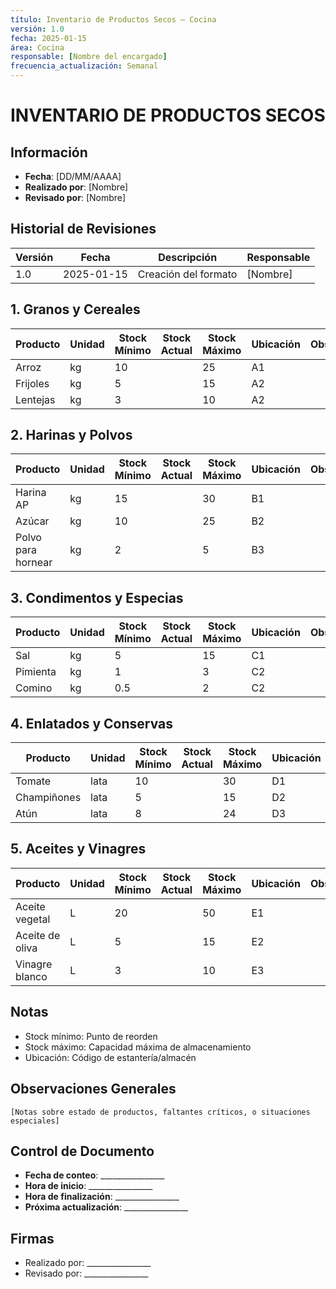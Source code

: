 ```yaml
---
título: Inventario de Productos Secos – Cocina
versión: 1.0
fecha: 2025-01-15
área: Cocina
responsable: [Nombre del encargado]
frecuencia_actualización: Semanal
---
```


# INVENTARIO DE PRODUCTOS SECOS

## Información
- **Fecha**: [DD/MM/AAAA]
- **Realizado por**: [Nombre]
- **Revisado por**: [Nombre]

## Historial de Revisiones
| Versión | Fecha       | Descripción            | Responsable |
|---------|------------|------------------------|-------------|
| 1.0     | 2025-01-15 | Creación del formato   | [Nombre]    |

## 1. Granos y Cereales
| Producto | Unidad | Stock Mínimo | Stock Actual | Stock Máximo | Ubicación | Observaciones |
|----------|--------|--------------|--------------|--------------|-----------|---------------|
| Arroz    | kg     | 10          |              | 25          | A1        |               |
| Frijoles | kg     | 5           |              | 15          | A2        |               |
| Lentejas | kg     | 3           |              | 10          | A2        |               |

## 2. Harinas y Polvos
| Producto        | Unidad | Stock Mínimo | Stock Actual | Stock Máximo | Ubicación | Observaciones |
|-----------------|--------|--------------|--------------|--------------|-----------|---------------|
| Harina AP      | kg     | 15          |              | 30          | B1        |               |
| Azúcar         | kg     | 10          |              | 25          | B2        |               |
| Polvo para hornear | kg  | 2           |              | 5           | B3        |               |

## 3. Condimentos y Especias
| Producto    | Unidad | Stock Mínimo | Stock Actual | Stock Máximo | Ubicación | Observaciones |
|-------------|--------|--------------|--------------|--------------|-----------|---------------|
| Sal         | kg     | 5           |              | 15          | C1        |               |
| Pimienta    | kg     | 1           |              | 3           | C2        |               |
| Comino      | kg     | 0.5         |              | 2           | C2        |               |

## 4. Enlatados y Conservas
| Producto      | Unidad | Stock Mínimo | Stock Actual | Stock Máximo | Ubicación | Observaciones |
|---------------|--------|--------------|--------------|--------------|-----------|---------------|
| Tomate        | lata   | 10          |              | 30          | D1        |               |
| Champiñones   | lata   | 5           |              | 15          | D2        |               |
| Atún          | lata   | 8           |              | 24          | D3        |               |

## 5. Aceites y Vinagres
| Producto         | Unidad | Stock Mínimo | Stock Actual | Stock Máximo | Ubicación | Observaciones |
|------------------|--------|--------------|--------------|--------------|-----------|---------------|
| Aceite vegetal   | L      | 20          |              | 50          | E1        |               |
| Aceite de oliva  | L      | 5           |              | 15          | E2        |               |
| Vinagre blanco   | L      | 3           |              | 10          | E3        |               |

## Notas
- Stock mínimo: Punto de reorden
- Stock máximo: Capacidad máxima de almacenamiento
- Ubicación: Código de estantería/almacén

## Observaciones Generales
```
[Notas sobre estado de productos, faltantes críticos, o situaciones especiales]
```

## Control de Documento
- **Fecha de conteo**: ________________
- **Hora de inicio**: ________________
- **Hora de finalización**: ________________
- **Próxima actualización**: ________________

## Firmas
- Realizado por: ________________
- Revisado por: ________________ 